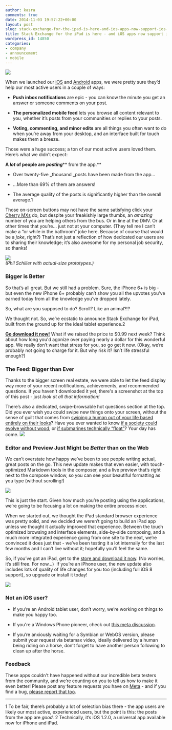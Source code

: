 ```yaml
---
author: kasra
comments: true
date: 2014-11-03 19:57:22+00:00
layout: post
slug: stack-exchange-for-the-ipad-is-here-and-ios-apps-now-support-ios-8
title: Stack Exchange for the iPad is here - and iOS apps now support iOS 8
wordpress_id: 14850
categories:
- company
- announcement
- mobile
---
```


[![](http://i.stack.imgur.com/z831f.png)](https://itunes.apple.com/us/app/stack-exchange/id871299723?mt=8)

When we launched our [iOS](http://blog.stackoverflow.com/2014/05/stack-exchange-for-iphone-is-here/) and [Android](http://blog.stackoverflow.com/2014/01/stack-exchange-for-android-is-here/) apps, we were pretty sure they’d help our most active users in a couple of ways:



	
  * **Push inbox notifications** are epic - you can know the minute you get an answer or someone comments on your post.

	
  * **The personalized mobile feed** lets you browse all content relevant to you, whether it’s posts from your communities or replies to your posts.

	
  * **Voting, commenting, and minor edits** are all things you often want to do when you’re away from your desktop, and an interface built for touch makes them a breeze.


Those were a huge success; a ton of our most active users loved them. Here’s what we didn’t expect:

**A _lot_ of people are _posting_**** from the app.**



	
  * Over twenty-five _thousand _posts have been made from the app...

	
  * ...More than 69% of them are answers!

	
  * The average quality of the posts is significantly higher than the overall average.1


Those on-screen buttons may not have the same satisfying click your [Cherry MXs](http://superuser.com/questions/366221/differences-between-cherry-mechanical-keyboard-switches) do, but despite your freakishly large thumbs, an _amazing_ number of you are helping others from the bus. Or in line at the DMV. Or at other times that you’re... just not at your computer. (They tell me I can’t make a “or while in the bathroom” joke here. Because of course that would be a _joke_, right?) That’s not just a reflection of how dedicated our users are to sharing their knowledge; it’s also awesome for my personal job security, so thanks!



![](http://i.stack.imgur.com/MoQTO.png)  
_(Phil Schiller with actual-size prototypes.)_

### Bigger is Better



So that’s all great. But we still had a problem. Sure, the iPhone 6+ is big - but even the new iPhone 6+ probably can’t show you all the upvotes you’ve earned today from all the knowledge you’ve dropped lately.

So, what are you supposed to do? Scroll? Like an animal?!?

We thought not. So, we’re ecstatic to announce Stack Exchange for iPad, built from the ground up for the ideal tablet experience.2

[**Go download it now!**](https://itunes.apple.com/us/app/stack-exchange/id871299723?mt=8) What if we raised the price to $0.99 next week? Think about how long you'd agonize over paying nearly a dollar for this wonderful app. We really don’t want that stress for you, so go get it now. (Okay, we’re probably not going to charge for it. But why risk it? Isn’t life stressful enough?)



### The Feed: Bigger than Ever


Thanks to the bigger screen real estate, we were able to let the feed display way more of your recent notifications, achievements, and recommended questions. If you haven't downloaded it yet, there's a screenshot at the top of this post - just _look at all that information!_

  
There’s also a dedicated, swipe-browsable hot questions section at the top. Did you ever wish you could swipe new things onto your screen, without the sense of guilt that comes from [swiping a human out of your life based entirely on their looks](http://en.wikipedia.org/wiki/Tinder_(application))? Have you ever wanted to know [if a society could evolve without wood](http://worldbuilding.stackexchange.com/questions/1406/could-a-technological-society-develop-without-wood), or [if submarines technically “float”](http://english.stackexchange.com/questions/204723/do-submarines-float)? Your day has come.
![](http://i.stack.imgur.com/6bI6J.gif)
  



### Editor and Preview Just Might be _Better_ than on the Web


We can’t overstate how happy we’ve been to see people writing actual, great posts on the go. This new update makes that even easier, with touch-optimized Markdown tools in the composer, and a live preview that’s right next to the compose window, so you can see your beautiful formatting as you type (without scrolling!)

![](http://i.stack.imgur.com/eJOAI.png)

This is just the start. Given how much you’re posting using the applications, we’re going to be focusing a lot on making the entire process nicer.

When we started out, we thought the iPad standard browser experience was pretty solid, and we decided we weren’t going to build an iPad app unless we thought it actually improved that experience. Between the touch optimized browsing and interface elements, side-by-side composing, and a much more integrated experience going from one site to the next, we’re convinced it does just that - we’ve been testing it a lot internally for the last few months and I can’t live without it; hopefully you’ll feel the same.

So, if you’ve got an iPad, get to the [store and download it now](https://itunes.apple.com/us/app/stack-exchange/id871299723?mt=8). (No worries, it’s still free. For now...)  If you’re an iPhone user, the new update also includes lots of quality of life changes for you too (including full iOS 8 support), so upgrade or install it today! 

[![](http://i.stack.imgur.com/gbyay.png)](https://itunes.apple.com/us/app/stack-exchange/id871299723)



### Not an iOS user?




  * If you’re an Android tablet user, don’t worry, we’re working on things to make you happy too.


  * If you're a Windows Phone pioneer, check out [this meta discussion](http://meta.stackexchange.com/questions/225624/official-stack-exchange-application-for-windows-phone-os).
  * If you’re anxiously waiting for a Symbian or WebOS version, please submit your request via betamax video, ideally delivered by a human being riding on a horse, don’t forget to have another person following to clean up after the horse.





### Feedback



These apps couldn't have happened without our incredible beta testers from the community, and we’re counting on you to tell us how to make it even better! Please post any feature requests you have on [Meta](http://meta.stackexchange.com/tags/feature-request) - and if you find a bug, [please report that too](http://meta.stackexchange.com/tags/bug).



* * *



1 To be fair, there’s probably a lot of selection bias there - the app users are likely our most active, experienced users, but the point is this: the posts from the app are _good._
2 Technically, it’s iOS 1.2.0, a universal app available now for iPhone and iPad.
